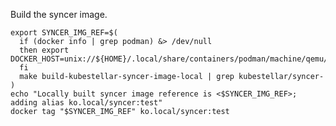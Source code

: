 <!--build-syncer-image-start-->
Build the syncer image.

```shell
export SYNCER_IMG_REF=$(
  if (docker info | grep podman) &> /dev/null
  then export DOCKER_HOST=unix://${HOME}/.local/share/containers/podman/machine/qemu/podman.sock
  fi
  make build-kubestellar-syncer-image-local | grep kubestellar/syncer- )
echo "Locally built syncer image reference is <$SYNCER_IMG_REF>; adding alias ko.local/syncer:test"
docker tag "$SYNCER_IMG_REF" ko.local/syncer:test
```
<!--build-syncer-image-end-->
